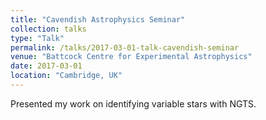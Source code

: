 ```yaml
---
title: "Cavendish Astrophysics Seminar"
collection: talks
type: "Talk"
permalink: /talks/2017-03-01-talk-cavendish-seminar
venue: "Battcock Centre for Experimental Astrophysics"
date: 2017-03-01
location: "Cambridge, UK"
---
```


Presented my work on identifying variable stars with NGTS.
